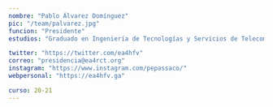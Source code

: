 ```yaml
---
nombre: "Pablo Álvarez Domínguez"
pic: "/team/palvarez.jpg"
funcion: "Presidente"
estudios: "Graduado en Ingeniería de Tecnologías y Servicios de Telecomunicación"

twitter: "https://twitter.com/ea4hfv"
correo: "presidencia@ea4rct.org"
instagram: "https://www.instagram.com/pepassaco/"
webpersonal: "https://ea4hfv.ga"

curso: 20-21
---
```

